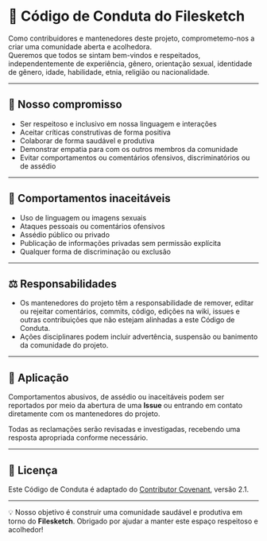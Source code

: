 # 📜 Código de Conduta do Filesketch

Como contribuidores e mantenedores deste projeto, comprometemo-nos a criar uma comunidade aberta e acolhedora.  
Queremos que todos se sintam bem-vindos e respeitados, independentemente de experiência, gênero, orientação sexual, identidade de gênero, idade, habilidade, etnia, religião ou nacionalidade.

---

## 🤝 Nosso compromisso

- Ser respeitoso e inclusivo em nossa linguagem e interações
- Aceitar críticas construtivas de forma positiva
- Colaborar de forma saudável e produtiva
- Demonstrar empatia para com os outros membros da comunidade
- Evitar comportamentos ou comentários ofensivos, discriminatórios ou de assédio

---

## 🚫 Comportamentos inaceitáveis

- Uso de linguagem ou imagens sexuais
- Ataques pessoais ou comentários ofensivos
- Assédio público ou privado
- Publicação de informações privadas sem permissão explícita
- Qualquer forma de discriminação ou exclusão

---

## ⚖️ Responsabilidades

- Os mantenedores do projeto têm a responsabilidade de remover, editar ou rejeitar comentários, commits, código, edições na wiki, issues e outras contribuições que não estejam alinhadas a este Código de Conduta.
- Ações disciplinares podem incluir advertência, suspensão ou banimento da comunidade do projeto.

---

## 📩 Aplicação

Comportamentos abusivos, de assédio ou inaceitáveis podem ser reportados por meio da abertura de uma **Issue** ou entrando em contato diretamente com os mantenedores do projeto.

Todas as reclamações serão revisadas e investigadas, recebendo uma resposta apropriada conforme necessário.

---

## 📜 Licença

Este Código de Conduta é adaptado do [Contributor Covenant](https://www.contributor-covenant.org/), versão 2.1.

---

💡 Nosso objetivo é construir uma comunidade saudável e produtiva em torno do **Filesketch**. Obrigado por ajudar a manter este espaço respeitoso e acolhedor!
